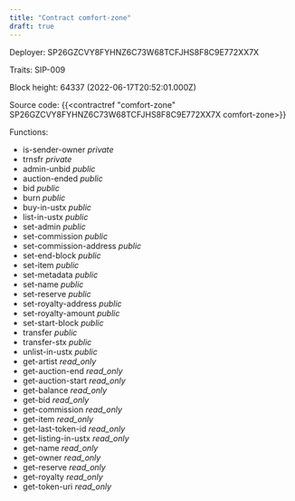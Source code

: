 ```yaml
---
title: "Contract comfort-zone"
draft: true
---
```

Deployer: SP26GZCVY8FYHNZ6C73W68TCFJHS8F8C9E772XX7X

Traits:
SIP-009 



Block height: 64337 (2022-06-17T20:52:01.000Z)

Source code: {{<contractref "comfort-zone" SP26GZCVY8FYHNZ6C73W68TCFJHS8F8C9E772XX7X comfort-zone>}}

Functions:

* is-sender-owner _private_
* trnsfr _private_
* admin-unbid _public_
* auction-ended _public_
* bid _public_
* burn _public_
* buy-in-ustx _public_
* list-in-ustx _public_
* set-admin _public_
* set-commission _public_
* set-commission-address _public_
* set-end-block _public_
* set-item _public_
* set-metadata _public_
* set-name _public_
* set-reserve _public_
* set-royalty-address _public_
* set-royalty-amount _public_
* set-start-block _public_
* transfer _public_
* transfer-stx _public_
* unlist-in-ustx _public_
* get-artist _read_only_
* get-auction-end _read_only_
* get-auction-start _read_only_
* get-balance _read_only_
* get-bid _read_only_
* get-commission _read_only_
* get-item _read_only_
* get-last-token-id _read_only_
* get-listing-in-ustx _read_only_
* get-name _read_only_
* get-owner _read_only_
* get-reserve _read_only_
* get-royalty _read_only_
* get-token-uri _read_only_
